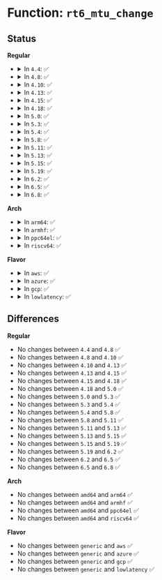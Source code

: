 # Function: <code>rt6_mtu_change</code>

## Status
<b>Regular</b>
<ul>
<li>
<details>
<summary>In <code>4.4</code>: ✅</summary>

```c
void rt6_mtu_change(struct net_device *dev, unsigned int mtu);
```

**Collision:** Unique Global

**Inline:** No

**Transformation:** False

**Instances:**

```
In net/ipv6/route.c (ffffffff817d9110)
Location: net/ipv6/route.c:2681
Inline: False
Direct callers:
  - net/ipv6/addrconf.c:addrconf_notify
  - net/ipv6/addrconf.c:addrconf_notify
  - net/ipv6/ndisc.c:ndisc_router_discovery
```
**Symbols:**

```
ffffffff817d9110-ffffffff817d9160: rt6_mtu_change (STB_GLOBAL)
```
</details>
</li>
<li>
<details>
<summary>In <code>4.8</code>: ✅</summary>

```c
void rt6_mtu_change(struct net_device *dev, unsigned int mtu);
```

**Collision:** Unique Global

**Inline:** No

**Transformation:** False

**Instances:**

```
In net/ipv6/route.c (ffffffff81847060)
Location: net/ipv6/route.c:2735
Inline: False
Direct callers:
  - net/ipv6/addrconf.c:addrconf_notify
  - net/ipv6/addrconf.c:addrconf_notify
  - net/ipv6/ndisc.c:ndisc_router_discovery
```
**Symbols:**

```
ffffffff81847060-ffffffff818470b0: rt6_mtu_change (STB_GLOBAL)
```
</details>
</li>
<li>
<details>
<summary>In <code>4.10</code>: ✅</summary>

```c
void rt6_mtu_change(struct net_device *dev, unsigned int mtu);
```

**Collision:** Unique Global

**Inline:** No

**Transformation:** False

**Instances:**

```
In net/ipv6/route.c (ffffffff81878ea0)
Location: net/ipv6/route.c:2793
Inline: False
Direct callers:
  - net/ipv6/addrconf.c:addrconf_notify
  - net/ipv6/addrconf.c:addrconf_notify
  - net/ipv6/ndisc.c:ndisc_router_discovery
```
**Symbols:**

```
ffffffff81878ea0-ffffffff81878ef0: rt6_mtu_change (STB_GLOBAL)
```
</details>
</li>
<li>
<details>
<summary>In <code>4.13</code>: ✅</summary>

```c
void rt6_mtu_change(struct net_device *dev, unsigned int mtu);
```

**Collision:** Unique Global

**Inline:** No

**Transformation:** False

**Instances:**

```
In net/ipv6/route.c (ffffffff8189e0e0)
Location: net/ipv6/route.c:2878
Inline: False
Direct callers:
  - net/ipv6/addrconf.c:addrconf_notify
  - net/ipv6/addrconf.c:addrconf_notify
  - net/ipv6/ndisc.c:ndisc_router_discovery
```
**Symbols:**

```
ffffffff8189e0e0-ffffffff8189e130: rt6_mtu_change (STB_GLOBAL)
```
</details>
</li>
<li>
<details>
<summary>In <code>4.15</code>: ✅</summary>

```c
void rt6_mtu_change(struct net_device *dev, unsigned int mtu);
```

**Collision:** Unique Global

**Inline:** No

**Transformation:** False

**Instances:**

```
In net/ipv6/route.c (ffffffff819206c0)
Location: net/ipv6/route.c:3565
Inline: False
Direct callers:
  - net/ipv6/addrconf.c:addrconf_notify
  - net/ipv6/addrconf.c:addrconf_notify
  - net/ipv6/ndisc.c:ndisc_router_discovery
```
**Symbols:**

```
ffffffff819206c0-ffffffff81920710: rt6_mtu_change (STB_GLOBAL)
```
</details>
</li>
<li>
<details>
<summary>In <code>4.18</code>: ✅</summary>

```c
void rt6_mtu_change(struct net_device *dev, unsigned int mtu);
```

**Collision:** Unique Global

**Inline:** No

**Transformation:** False

**Instances:**

```
In net/ipv6/route.c (ffffffff81978a10)
Location: net/ipv6/route.c:4126
Inline: False
Direct callers:
  - net/ipv6/addrconf.c:addrconf_notify
  - net/ipv6/addrconf.c:addrconf_notify
  - net/ipv6/ndisc.c:ndisc_router_discovery
```
**Symbols:**

```
ffffffff81978a10-ffffffff81978a60: rt6_mtu_change (STB_GLOBAL)
```
</details>
</li>
<li>
<details>
<summary>In <code>5.0</code>: ✅</summary>

```c
void rt6_mtu_change(struct net_device *dev, unsigned int mtu);
```

**Collision:** Unique Global

**Inline:** No

**Transformation:** False

**Instances:**

```
In net/ipv6/route.c (ffffffff819ae5e0)
Location: net/ipv6/route.c:4109
Inline: False
Direct callers:
  - net/ipv6/addrconf.c:addrconf_notify
  - net/ipv6/addrconf.c:addrconf_notify
  - net/ipv6/ndisc.c:ndisc_router_discovery
```
**Symbols:**

```
ffffffff819ae5e0-ffffffff819ae630: rt6_mtu_change (STB_GLOBAL)
```
</details>
</li>
<li>
<details>
<summary>In <code>5.3</code>: ✅</summary>

```c
void rt6_mtu_change(struct net_device *dev, unsigned int mtu);
```

**Collision:** Unique Global

**Inline:** No

**Transformation:** False

**Instances:**

```
In net/ipv6/route.c (ffffffff81a1c460)
Location: net/ipv6/route.c:4794
Inline: False
Direct callers:
  - net/ipv6/addrconf.c:addrconf_notify
  - net/ipv6/addrconf.c:addrconf_notify
  - net/ipv6/ndisc.c:ndisc_router_discovery
```
**Symbols:**

```
ffffffff81a1c460-ffffffff81a1c4c0: rt6_mtu_change (STB_GLOBAL)
```
</details>
</li>
<li>
<details>
<summary>In <code>5.4</code>: ✅</summary>

```c
void rt6_mtu_change(struct net_device *dev, unsigned int mtu);
```

**Collision:** Unique Global

**Inline:** No

**Transformation:** False

**Instances:**

```
In net/ipv6/route.c (ffffffff81a530e0)
Location: net/ipv6/route.c:4807
Inline: False
Direct callers:
  - net/ipv6/addrconf.c:addrconf_notify
  - net/ipv6/addrconf.c:addrconf_notify
  - net/ipv6/ndisc.c:ndisc_router_discovery
```
**Symbols:**

```
ffffffff81a530e0-ffffffff81a53140: rt6_mtu_change (STB_GLOBAL)
```
</details>
</li>
<li>
<details>
<summary>In <code>5.8</code>: ✅</summary>

```c
void rt6_mtu_change(struct net_device *dev, unsigned int mtu);
```

**Collision:** Unique Global

**Inline:** No

**Transformation:** False

**Instances:**

```
In net/ipv6/route.c (ffffffff81b4a670)
Location: net/ipv6/route.c:4848
Inline: False
Direct callers:
  - net/ipv6/ndisc.c:ndisc_router_discovery
```
**Symbols:**

```
ffffffff81b4a670-ffffffff81b4a6d0: rt6_mtu_change (STB_GLOBAL)
```
</details>
</li>
<li>
<details>
<summary>In <code>5.11</code>: ✅</summary>

```c
void rt6_mtu_change(struct net_device *dev, unsigned int mtu);
```

**Collision:** Unique Global

**Inline:** No

**Transformation:** False

**Instances:**

```
In net/ipv6/route.c (ffffffff81b592f0)
Location: net/ipv6/route.c:4832
Inline: False
Direct callers:
  - net/ipv6/ndisc.c:ndisc_router_discovery
```
**Symbols:**

```
ffffffff81b592f0-ffffffff81b59350: rt6_mtu_change (STB_GLOBAL)
```
</details>
</li>
<li>
<details>
<summary>In <code>5.13</code>: ✅</summary>

```c
void rt6_mtu_change(struct net_device *dev, unsigned int mtu);
```

**Collision:** Unique Global

**Inline:** No

**Transformation:** False

**Instances:**

```
In net/ipv6/route.c (ffffffff81b473b0)
Location: net/ipv6/route.c:4847
Inline: False
Direct callers:
  - net/ipv6/ndisc.c:ndisc_router_discovery
```
**Symbols:**

```
ffffffff81b473b0-ffffffff81b47410: rt6_mtu_change (STB_GLOBAL)
```
</details>
</li>
<li>
<details>
<summary>In <code>5.15</code>: ✅</summary>

```c
void rt6_mtu_change(struct net_device *dev, unsigned int mtu);
```

**Collision:** Unique Global

**Inline:** No

**Transformation:** False

**Instances:**

```
In net/ipv6/route.c (ffffffff81c0e5f0)
Location: net/ipv6/route.c:4977
Inline: False
Direct callers:
  - net/ipv6/ndisc.c:ndisc_router_discovery
```
**Symbols:**

```
ffffffff81c0e5f0-ffffffff81c0e650: rt6_mtu_change (STB_GLOBAL)
```
</details>
</li>
<li>
<details>
<summary>In <code>5.19</code>: ✅</summary>

```c
void rt6_mtu_change(struct net_device *dev, unsigned int mtu);
```

**Collision:** Unique Global

**Inline:** No

**Transformation:** False

**Instances:**

```
In net/ipv6/route.c (ffffffff81da97c0)
Location: net/ipv6/route.c:4964
Inline: False
Direct callers:
  - net/ipv6/ndisc.c:ndisc_router_discovery
```
**Symbols:**

```
ffffffff81da97c0-ffffffff81da982b: rt6_mtu_change (STB_GLOBAL)
```
</details>
</li>
<li>
<details>
<summary>In <code>6.2</code>: ✅</summary>

```c
void rt6_mtu_change(struct net_device *dev, unsigned int mtu);
```

**Collision:** Unique Global

**Inline:** No

**Transformation:** False

**Instances:**

```
In net/ipv6/route.c (ffffffff81f78f60)
Location: net/ipv6/route.c:4964
Inline: False
Direct callers:
  - net/ipv6/ndisc.c:ndisc_router_discovery
```
**Symbols:**

```
ffffffff81f78f60-ffffffff81f78fcb: rt6_mtu_change (STB_GLOBAL)
```
</details>
</li>
<li>
<details>
<summary>In <code>6.5</code>: ✅</summary>

```c
void rt6_mtu_change(struct net_device *dev, unsigned int mtu);
```

**Collision:** Unique Global

**Inline:** No

**Transformation:** False

**Instances:**

```
In net/ipv6/route.c (ffffffff81fd9170)
Location: net/ipv6/route.c:4962
Inline: False
Direct callers:
  - net/ipv6/ndisc.c:ndisc_router_discovery
```
**Symbols:**

```
ffffffff81fd9170-ffffffff81fd91db: rt6_mtu_change (STB_GLOBAL)
```
</details>
</li>
<li>
<details>
<summary>In <code>6.8</code>: ✅</summary>

```c
void rt6_mtu_change(struct net_device *dev, unsigned int mtu);
```

**Collision:** Unique Global

**Inline:** No

**Transformation:** False

**Instances:**

```
In net/ipv6/route.c (ffffffff820a6b00)
Location: net/ipv6/route.c:4962
Inline: False
Direct callers:
  - net/ipv6/ndisc.c:ndisc_router_discovery
```
**Symbols:**

```
ffffffff820a6b00-ffffffff820a6b6b: rt6_mtu_change (STB_GLOBAL)
```
</details>
</li>
</ul>
<b>Arch</b>
<ul>
<li>
<details>
<summary>In <code>arm64</code>: ✅</summary>

```c
void rt6_mtu_change(struct net_device *dev, unsigned int mtu);
```

**Collision:** Unique Global

**Inline:** No

**Transformation:** False

**Instances:**

```
In net/ipv6/route.c (ffff800010d17260)
Location: net/ipv6/route.c:4807
Inline: False
Direct callers:
  - net/ipv6/addrconf.c:addrconf_notify
  - net/ipv6/addrconf.c:addrconf_notify
  - net/ipv6/ndisc.c:ndisc_router_discovery
```
**Symbols:**

```
ffff800010d17260-ffff800010d172d4: rt6_mtu_change (STB_GLOBAL)
```
</details>
</li>
<li>
<details>
<summary>In <code>armhf</code>: ✅</summary>

```c
void rt6_mtu_change(struct net_device *dev, unsigned int mtu);
```

**Collision:** Unique Global

**Inline:** No

**Transformation:** False

**Instances:**

```
In net/ipv6/route.c (c0e1cdcc)
Location: net/ipv6/route.c:4807
Inline: False
Direct callers:
  - net/ipv6/addrconf.c:addrconf_notify
  - net/ipv6/addrconf.c:addrconf_notify
  - net/ipv6/ndisc.c:ndisc_router_discovery
```
**Symbols:**

```
c0e1cdcc-c0e1ce48: rt6_mtu_change (STB_GLOBAL)
```
</details>
</li>
<li>
<details>
<summary>In <code>ppc64el</code>: ✅</summary>

```c
void rt6_mtu_change(struct net_device *dev, unsigned int mtu);
```

**Collision:** Unique Global

**Inline:** No

**Transformation:** False

**Instances:**

```
In net/ipv6/route.c (c000000000e44b30)
Location: net/ipv6/route.c:4807
Inline: False
Direct callers:
  - net/ipv6/addrconf.c:addrconf_notify
  - net/ipv6/addrconf.c:addrconf_notify
  - net/ipv6/ndisc.c:ndisc_router_discovery
```
**Symbols:**

```
c000000000e44b30-c000000000e44bbc: rt6_mtu_change (STB_GLOBAL)
```
</details>
</li>
<li>
<details>
<summary>In <code>riscv64</code>: ✅</summary>

```c
void rt6_mtu_change(struct net_device *dev, unsigned int mtu);
```

**Collision:** Unique Global

**Inline:** No

**Transformation:** False

**Instances:**

```
In net/ipv6/route.c (ffffffe00085c3d6)
Location: net/ipv6/route.c:4807
Inline: False
Direct callers:
  - net/ipv6/addrconf.c:addrconf_notify
  - net/ipv6/addrconf.c:addrconf_notify
  - net/ipv6/ndisc.c:ndisc_router_discovery
```
**Symbols:**

```
ffffffe00085c3d6-ffffffe00085c424: rt6_mtu_change (STB_GLOBAL)
```
</details>
</li>
</ul>
<b>Flavor</b>
<ul>
<li>
<details>
<summary>In <code>aws</code>: ✅</summary>

```c
void rt6_mtu_change(struct net_device *dev, unsigned int mtu);
```

**Collision:** Unique Global

**Inline:** No

**Transformation:** False

**Instances:**

```
In net/ipv6/route.c (ffffffff819f2770)
Location: net/ipv6/route.c:4807
Inline: False
Direct callers:
  - net/ipv6/addrconf.c:addrconf_notify
  - net/ipv6/addrconf.c:addrconf_notify
  - net/ipv6/ndisc.c:ndisc_router_discovery
```
**Symbols:**

```
ffffffff819f2770-ffffffff819f27d0: rt6_mtu_change (STB_GLOBAL)
```
</details>
</li>
<li>
<details>
<summary>In <code>azure</code>: ✅</summary>

```c
void rt6_mtu_change(struct net_device *dev, unsigned int mtu);
```

**Collision:** Unique Global

**Inline:** No

**Transformation:** False

**Instances:**

```
In net/ipv6/route.c (ffffffff819af530)
Location: net/ipv6/route.c:4807
Inline: False
Direct callers:
  - net/ipv6/addrconf.c:addrconf_notify
  - net/ipv6/addrconf.c:addrconf_notify
  - net/ipv6/ndisc.c:ndisc_router_discovery
```
**Symbols:**

```
ffffffff819af530-ffffffff819af590: rt6_mtu_change (STB_GLOBAL)
```
</details>
</li>
<li>
<details>
<summary>In <code>gcp</code>: ✅</summary>

```c
void rt6_mtu_change(struct net_device *dev, unsigned int mtu);
```

**Collision:** Unique Global

**Inline:** No

**Transformation:** False

**Instances:**

```
In net/ipv6/route.c (ffffffff81a5d1f0)
Location: net/ipv6/route.c:4807
Inline: False
Direct callers:
  - net/ipv6/addrconf.c:addrconf_notify
  - net/ipv6/addrconf.c:addrconf_notify
  - net/ipv6/ndisc.c:ndisc_router_discovery
```
**Symbols:**

```
ffffffff81a5d1f0-ffffffff81a5d250: rt6_mtu_change (STB_GLOBAL)
```
</details>
</li>
<li>
<details>
<summary>In <code>lowlatency</code>: ✅</summary>

```c
void rt6_mtu_change(struct net_device *dev, unsigned int mtu);
```

**Collision:** Unique Global

**Inline:** No

**Transformation:** False

**Instances:**

```
In net/ipv6/route.c (ffffffff81a695f0)
Location: net/ipv6/route.c:4807
Inline: False
Direct callers:
  - net/ipv6/addrconf.c:addrconf_notify
  - net/ipv6/addrconf.c:addrconf_notify
  - net/ipv6/ndisc.c:ndisc_router_discovery
```
**Symbols:**

```
ffffffff81a695f0-ffffffff81a69650: rt6_mtu_change (STB_GLOBAL)
```
</details>
</li>
</ul>

## Differences
<b>Regular</b>
<ul>
<li>
No changes between <code>4.4</code> and <code>4.8</code> ✅
</li>
<li>
No changes between <code>4.8</code> and <code>4.10</code> ✅
</li>
<li>
No changes between <code>4.10</code> and <code>4.13</code> ✅
</li>
<li>
No changes between <code>4.13</code> and <code>4.15</code> ✅
</li>
<li>
No changes between <code>4.15</code> and <code>4.18</code> ✅
</li>
<li>
No changes between <code>4.18</code> and <code>5.0</code> ✅
</li>
<li>
No changes between <code>5.0</code> and <code>5.3</code> ✅
</li>
<li>
No changes between <code>5.3</code> and <code>5.4</code> ✅
</li>
<li>
No changes between <code>5.4</code> and <code>5.8</code> ✅
</li>
<li>
No changes between <code>5.8</code> and <code>5.11</code> ✅
</li>
<li>
No changes between <code>5.11</code> and <code>5.13</code> ✅
</li>
<li>
No changes between <code>5.13</code> and <code>5.15</code> ✅
</li>
<li>
No changes between <code>5.15</code> and <code>5.19</code> ✅
</li>
<li>
No changes between <code>5.19</code> and <code>6.2</code> ✅
</li>
<li>
No changes between <code>6.2</code> and <code>6.5</code> ✅
</li>
<li>
No changes between <code>6.5</code> and <code>6.8</code> ✅
</li>
</ul>
<b>Arch</b>
<ul>
<li>
No changes between <code>amd64</code> and <code>arm64</code> ✅
</li>
<li>
No changes between <code>amd64</code> and <code>armhf</code> ✅
</li>
<li>
No changes between <code>amd64</code> and <code>ppc64el</code> ✅
</li>
<li>
No changes between <code>amd64</code> and <code>riscv64</code> ✅
</li>
</ul>
<b>Flavor</b>
<ul>
<li>
No changes between <code>generic</code> and <code>aws</code> ✅
</li>
<li>
No changes between <code>generic</code> and <code>azure</code> ✅
</li>
<li>
No changes between <code>generic</code> and <code>gcp</code> ✅
</li>
<li>
No changes between <code>generic</code> and <code>lowlatency</code> ✅
</li>
</ul>
